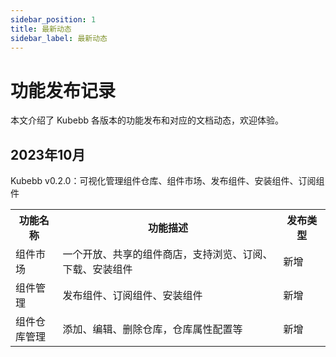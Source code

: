 ```yaml
---
sidebar_position: 1
title: 最新动态
sidebar_label: 最新动态
---
```



# 功能发布记录

本文介绍了 Kubebb 各版本的功能发布和对应的文档动态，欢迎体验。

## 2023年10月

Kubebb v0.2.0：可视化管理组件仓库、组件市场、发布组件、安装组件、订阅组件

<table>  
    <tr>    
        <th>功能名称</th>  
        <th>功能描述</th>
        <th>发布类型</th>
    </tr> 
    <tr>
    <td width="15%">组件市场</td>
    <td>一个开放、共享的组件商店，支持浏览、订阅、下载、安装组件</td>
    <td width="15%">新增</td>
    </tr>  
    <tr>
    <td width="15%">组件管理</td>
    <td>发布组件、订阅组件、安装组件</td>
    <td width="15%">新增</td>
    </tr>  
    <tr>
    <td width="15%">组件仓库管理</td>
    <td>添加、编辑、删除仓库，仓库属性配置等</td>
    <td width="15%">新增</td>
    </tr>  

</table>



